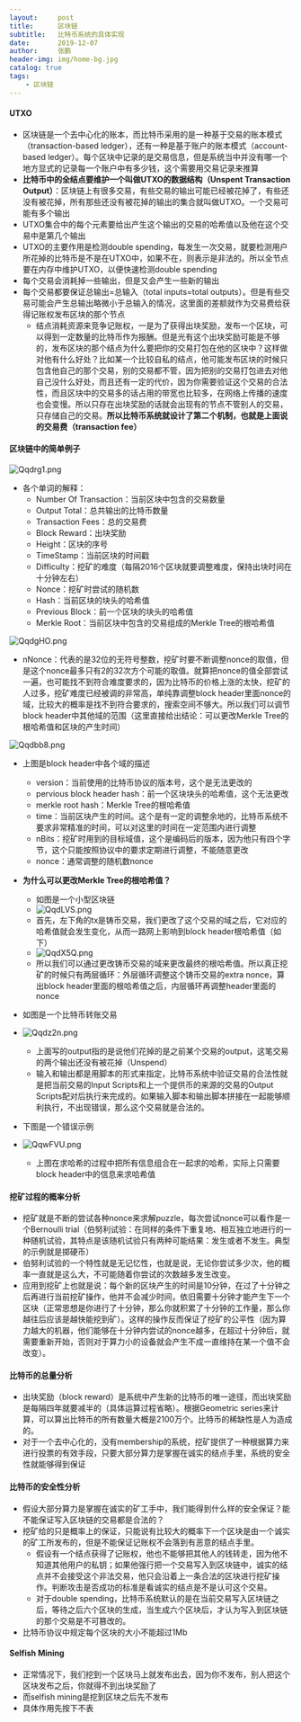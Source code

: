 ```yaml
---
layout:     post 
title:      区块链
subtitle:   比特币系统的具体实现
date:       2019-12-07
author:     张鹏
header-img: img/home-bg.jpg
catalog: true   
tags:                         
    - 区块链
---
```


#### UTXO

- 区块链是一个去中心化的账本，而比特币采用的是一种基于交易的账本模式（transaction-based ledger），还有一种是基于账户的账本模式（account-based ledger）。每个区块中记录的是交易信息，但是系统当中并没有哪一个地方显式的记录每一个账户中有多少钱，这个需要用交易记录来推算
- **比特币中的全结点要维护一个叫做UTXO的数据结构（Unspent Transaction Output）**：区块链上有很多交易，有些交易的输出可能已经被花掉了，有些还没有被花掉，所有那些还没有被花掉的输出的集合就叫做UTXO。一个交易可能有多个输出
- UTXO集合中的每个元素要给出产生这个输出的交易的哈希值以及他在这个交易中是第几个输出
- UTXO的主要作用是检测double spending，每发生一次交易，就要检测用户所花掉的比特币是不是在UTXO中，如果不在，则表示是非法的。所以全节点要在内存中维护UTXO，以便快速检测double spending
- 每个交易会消耗掉一些输出，但是又会产生一些新的输出
- 每个交易都要保证总输出=总输入（total inputs=total outputs）。但是有些交易可能会产生总输出略微小于总输入的情况，这里面的差额就作为交易费给获得记账权发布区块的那个节点
   - 结点消耗资源来竞争记账权，一是为了获得出块奖励，发布一个区块，可以得到一定数量的比特币作为报酬。但是光有这个出块奖励可能是不够的，发布区块的那个结点为什么要把你的交易打包在他的区块中？这样做对他有什么好处？比如某一个比较自私的结点，他可能发布区块的时候只包含他自己的那个交易，别的交易都不管，因为把别的交易打包进去对他自己没什么好处，而且还有一定的代价，因为你需要验证这个交易的合法性，而且区块中的交易多的话占用的带宽也比较多，在网络上传播的速度也会变慢。所以只存在出块奖励的话就会出现有的节点不管别人的交易，只存储自己的交易。**所以比特币系统就设计了第二个机制，也就是上面说的交易费（transaction fee）**

#### 区块链中的简单例子

![Qqdrg1.png](https://s2.ax1x.com/2019/12/19/Qqdrg1.png)

- 各个单词的解释：
   - Number Of Transaction：当前区块中包含的交易数量
   - Output Total：总共输出的比特币数量
   - Transaction Fees：总的交易费
   - Block Reward：出块奖励
   - Height：区块的序号
   - TimeStamp：当前区块的时间戳
   - Difficulty：挖矿的难度（每隔2016个区块就要调整难度，保持出块时间在十分钟左右）
   - Nonce：挖矿时尝试的随机数
   - Hash：当前区块的块头的哈希值
   - Previous Block：前一个区块的块头的哈希值
   - Merkle Root：当前区块中包含的交易组成的Merkle Tree的根哈希值

![QqdgHO.png](https://s2.ax1x.com/2019/12/19/QqdgHO.png)

- nNonce：代表的是32位的无符号整数，挖矿时要不断调整nonce的取值，但是这个nonce最多只有2的32次方个可能的取值。就算把nonce的值全部尝试一遍，也可能找不到符合难度要求的，因为比特币的价格上涨的太快，挖矿的人过多，挖矿难度已经被调的非常高，单纯靠调整block header里面nonce的域，比较大的概率是找不到符合要求的，搜索空间不够大。所以我们可以调节block header中其他域的范围（这里直接给出结论：可以更改Merkle Tree的根哈希值和区块的产生时间）

![Qqdbb8.png](https://s2.ax1x.com/2019/12/19/Qqdbb8.png)

- 上图是block header中各个域的描述
   - version：当前使用的比特币协议的版本号，这个是无法更改的
   - pervious block header hash：前一个区块块头的哈希值，这个无法更改
   - merkle root hash：Merkle Tree的根哈希值
   - time：当前区块产生的时间。这个是有一定的调整余地的，比特币系统不要求非常精准的时间，可以对这里的时间在一定范围内进行调整
   - nBits：挖矿时用到的目标域值，这个是编码后的版本，因为他只有四个字节，这个只能按照协议中的要求定期进行调整，不能随意更改
   - nonce：通常调整的随机数nonce
- **为什么可以更改Merkle Tree的根哈希值？**
   - 如图是一个小型区块链
   - ![QqdLVS.png](https://s2.ax1x.com/2019/12/19/QqdLVS.png)
   - 首先，左下角的tx是铸币交易，我们更改了这个交易的域之后，它对应的哈希值就会发生变化，从而一路网上影响到block header根哈希值（如下）
   - ![QqdX5Q.png](https://s2.ax1x.com/2019/12/19/QqdX5Q.png)
   - 所以我们可以通过更改铸币交易的域来更改最终的根哈希值。所以真正挖矿的时候只有两层循环：外层循环调整这个铸币交易的extra nonce，算出block header里面的根哈希值之后，内层循环再调整header里面的nonce

- 如图是一个比特币转账交易
- ![Qqdz2n.png](https://s2.ax1x.com/2019/12/19/Qqdz2n.png)
   - 上面写的output指的是说他们花掉的是之前某个交易的output，这笔交易的两个输出还没有被花掉（Unspend）
   - 输入和输出都是用脚本的形式来指定，比特币系统中验证交易的合法性就是把当前交易的Input Scripts和上一个提供币的来源的交易的Output Scripts配对后执行来完成的。如果输入脚本和输出脚本拼接在一起能够顺利执行，不出现错误，那么这个交易就是合法的。

- 下图是一个错误示例
- ![QqwFVU.png](https://s2.ax1x.com/2019/12/19/QqwFVU.png)
   - 上图在求哈希的过程中把所有信息组合在一起求的哈希，实际上只需要block header中的信息来求哈希值

#### 挖矿过程的概率分析

- 挖矿就是不断的尝试各种nonce来求解puzzle，每次尝试nonce可以看作是一个Bernoulli trial（伯努利试验：在同样的条件下重复地、相互独立地进行的一种随机试验，其特点是该随机试验只有两种可能结果：发生或者不发生。典型的示例就是掷硬币）
- 伯努利试验的一个特性就是无记忆性，也就是说，无论你尝试多少次，他的概率一直就是这么大，不可能随着你尝试的次数越多发生改变。
- 应用到挖矿上也就是说：每个新的区块产生的时间是10分钟，在过了十分钟之后再进行当前挖矿操作，他并不会减少时间，依旧需要十分钟才能产生下一个区块（正常思想是你进行了十分钟，那么你就积累了十分钟的工作量，那么你越往后应该是越快能挖到矿）。这样的操作反而保证了挖矿的公平性（因为算力越大的机器，他们能够在十分钟内尝试的nonce越多，在超过十分钟后，就需要重新开始，否则对于算力小的设备就会产生不成一直维持在某一个值不会改变）。

#### 比特币的总量分析

- 出块奖励（block reward）是系统中产生新的比特币的唯一途径，而出块奖励是每隔四年就要减半的（具体运算过程省略）。根据Geometric series来计算，可以算出比特币的所有数量大概是2100万个。比特币的稀缺性是人为造成的。
- 对于一个去中心化的，没有membership的系统，挖矿提供了一种根据算力来进行投票的有效手段，只要大部分算力是掌握在诚实的结点手里，系统的安全性就能够得到保证

#### 比特币的安全性分析

- 假设大部分算力是掌握在诚实的矿工手中，我们能得到什么样的安全保证？能不能保证写入区块链的交易都是合法的？
- 挖矿给的只是概率上的保证，只能说有比较大的概率下一个区块是由一个诚实的矿工所发布的，但是不能保证记账权不会落到有恶意的结点手里。
   - 假设有一个结点获得了记账权，他也不能够把其他人的钱转走，因为他不知道其他用户的私钥；如果他强行把一个交易写入到区块链中，诚实的结点并不会接受这个非法交易，他只会沿着上一条合法的区块进行挖矿操作。判断攻击是否成功的标准是看诚实的结点是不是认可这个交易。
   - 对于double spending，比特币系统默认的是在当前交易写入区块链之后，等待之后六个区块的生成，当生成六个区块后，才认为写入到区块链的那个交易是不可篡改的。
- 比特币协议中规定每个区块的大小不能超过1Mb

#### Selfish Mining

- 正常情况下，我们挖到一个区块马上就发布出去，因为你不发布，别人把这个区块发布之后，你就得不到出块奖励了
- 而selfish mining是挖到区块之后先不发布
- 具体作用先按下不表